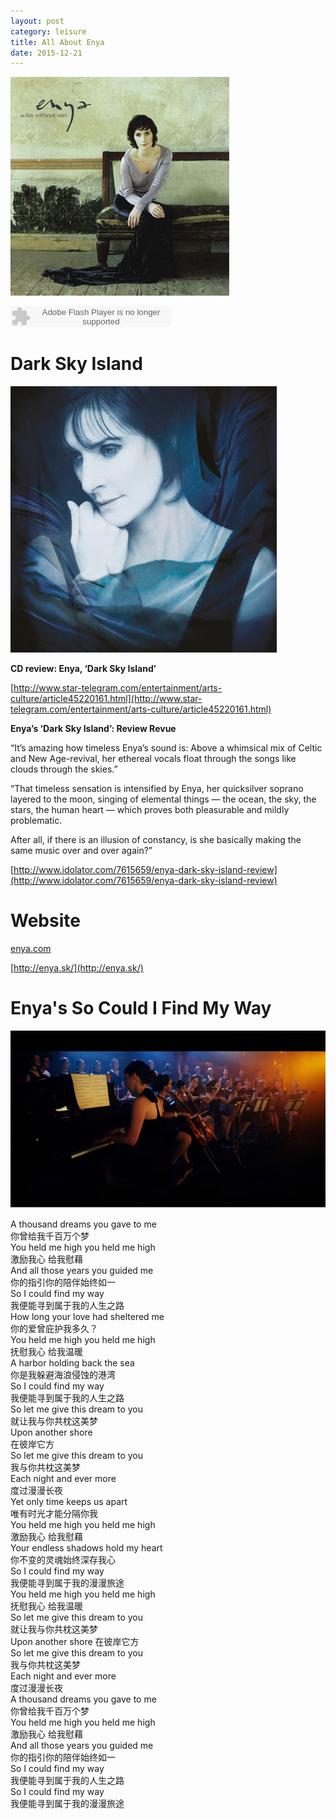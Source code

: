 ```yaml
---
layout: post
category: leisure
title: All About Enya
date: 2015-12-21
---
```


![](/assets/leisure/enya_a_day_withou_rain_cover.jpg)

<embed src="http://www.xiami.com/widget/0_1770856518/singlePlayer.swf" type="application/x-shockwave-flash" width="257" height="33" wmode="transparent">

# Dark Sky Island

![](/assets/leisure/Enya/Enya-Dark-Sky-Island-426x426.jpg)

**CD review: Enya, ‘Dark Sky Island’**

[http://www.star-telegram.com/entertainment/arts-culture/article45220161.html](http://www.star-telegram.com/entertainment/arts-culture/article45220161.html)

**Enya’s ‘Dark Sky Island’: Review Revue**

“It’s amazing how timeless Enya’s sound is: Above a whimsical mix of Celtic and New Age-revival, 
her ethereal vocals float through the songs like clouds through the skies.”


“That timeless sensation is intensified by Enya, her quicksilver soprano layered to the moon, singing of elemental things — the ocean, the sky, the stars, the human heart — which proves both pleasurable and mildly problematic.

After all, if there is an illusion of constancy, is she basically making the same music over and over again?”

[http://www.idolator.com/7615659/enya-dark-sky-island-review](http://www.idolator.com/7615659/enya-dark-sky-island-review)

# Website

[enya.com](enya.com)

[http://enya.sk/](http://enya.sk/)

# Enya's So Could I Find My Way

[![](/assets/leisure/Enya/so-i-could-find-my-way.png)](https://youtu.be/aLDLpqZdhX0)

A thousand dreams you gave to me  
你曾给我千百万个梦  
You held me high you held me high  
激励我心 给我慰藉  
And all those years you guided me  
你的指引你的陪伴始终如一  
So I could find my way  
我便能寻到属于我的人生之路  
How long your love had sheltered me  
你的爱曾庇护我多久？  
You held me high you held me high  
抚慰我心 给我温暖  
A harbor holding back the sea  
你是我躲避海浪侵蚀的港湾  
So I could find my way  
我便能寻到属于我的人生之路  
So let me give this dream to you  
就让我与你共枕这美梦  
Upon another shore  
在彼岸它方  
So let me give this dream to you  
我与你共枕这美梦  
Each night and ever more  
度过漫漫长夜  
Yet only time keeps us apart  
唯有时光才能分隔你我  
You held me high you held me high  
激励我心 给我慰藉  
Your endless shadows hold my heart  
你不变的灵魂始终深存我心  
So I could find my way  
我便能寻到属于我的漫漫旅途  
You held me high you held me high  
抚慰我心 给我温暖  
So let me give this dream to you  
就让我与你共枕这美梦  
Upon another shore 
在彼岸它方  
So let me give this dream to you  
我与你共枕这美梦  
Each night and ever more  
度过漫漫长夜  
A thousand dreams you gave to me  
你曾给我千百万个梦  
You held me high you held me high  
激励我心 给我慰藉  
And all those years you guided me  
你的指引你的陪伴始终如一  
So I could find my way  
我便能寻到属于我的人生之路  
So I could find my way   
我便能寻到属于我的漫漫旅途  